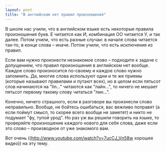 ```yaml
---
layout: post
title: "В английском нет правил произношения"
---
```

В школе нас учили, что в английском языке есть некоторые правила произношения букв. E читается как И, комбинация OO читается У, и так далее. Потом учили, что есть разные случаи: в начале слова читается так-то, в конце слова – иначе. Потом учили, что есть исключения из правил.

Если вам нужно произнести незнакомое слово – подходите к задаче с допущением, что правил произношения в английском нет вообще. Каждое слово произносится по-своему и каждое слово нужно запомнить. Да, многие слова используют одни и те же приемы (которые называют правилами и путают всех), но в целом если пятьсот слов начинаются на "lin..." читаются как "лайн...", то ничего не мешает пятьсот первому такому слову читаться "лин...".

Конечно, ничего страшного, если в разговоре вы произнесли слово неправильно. Вообще, не бойтесь ошибаться, вас вежливо поправят (а если поймут смысл, то скорее всего вообще не заметят) и никто не подумает "фу, тупой урод". Но раз уж вы решили говорить на языке, то проверяйте произношение каждого нового для себя слова, даже если это слово – производное от уже знакомого вам.

Вот очень ((http://www.youtube.com/watch?v=7ucCJ_Vn58w хорошее видео)) на эту тему.
